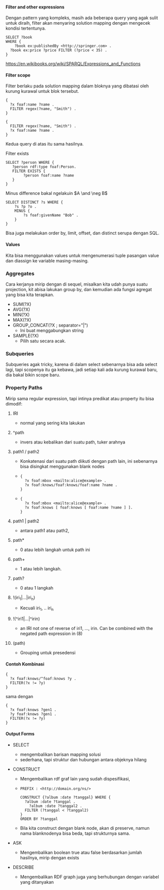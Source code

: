 #### Filter and other expressions

Dengan pattern yang kompleks, masih ada beberapa query yang agak sulit untuk diraih, filter akan menyaring solution mapping dengan mengecek kondisi tertentunya.

```SPARQL
SELECT ?book
WHERE {
	?book ex:publishedBy <http://springer.com> .
  ?book ex:price ?price FILTER (?price < 35) .
}
```

https://en.wikibooks.org/wiki/SPARQL/Expressions_and_Functions

#### Filter scope

Filter berlaku pada solution mapping dalam bloknya yang dibatasi oleh kurung kurawal untuk blok tersebut.

```sparql
{
  ?x foaf:name ?name .
  FILTER regex(?name, "Smith") .
}

{
  FILTER regex(?name, "Smith") .
  ?x foaf:name ?name .
}
```

Kedua query di atas itu sama hasilnya.

Filter exists

```sparql
SELECT ?person WHERE {
   ?person rdf:type foaf:Person.
   FILTER EXISTS {
   		?person foaf:name ?name
   }
}
```

Minus difference bakal ngelakuin $A \and \neg B$

```SPARQL
SELECT DISTINCT ?s WHERE {
	?s ?p ?o .
	MINUS {
		?s foaf:givenName "Bob" .
	}
}
```

Bisa juga melakukan order by, limit, offset, dan distinct serupa dengan SQL.

 #### Values

Kita bisa menggunakan values untuk mengenumerasi tuple pasangan value dan diassign ke variable masing-masing.

### Aggregates

Cara kerjanya mirip dengan di sequel, misalkan kita udah punya suatu projection, kit abisa lakukan group by, dan kemudian ada fungsi agregat yang bisa kita terapkan.

- SUM(?X)
- AVG(?X)
- MIN(?X)
- MAX(?X)
- GROUP_CONCAT(?X ; separator="|")
  - Ini buat menggabungkan string
- SAMPLE(?X)
  - Pilih satu secara acak.

### Subqueries

Subqueries agak tricky, karena di dalam select sebenarnya bisa ada select lagi, tapi scopenya itu ga kebawa, jadi setiap kali ada kurung kurawal baru, dia bakal bikin scope baru.

### Property Paths

Mirip sama regular expression, tapi intinya predikat atau property itu bisa dimodif:

1. IRI
   - normal yang sering kita lakukan

2. ^path
   - invers atau kebalikan dari suatu path, tuker arahnya

3. path1 / path2 

   - Konkatenasi dari suatu path diikuti dengan path lain, ini sebenarnya bisa disingkat menggunakan blank nodes

   - ```sparql
     {
       ?x foaf:mbox <mailto:alice@example> .
       ?x foaf:knows/foaf:knows/foaf:name ?name .
     }
     ```

   - ```sparql
     {
       ?x foaf:mbox <mailto:alice@example> .
       ?x foaf:knows [ foaf:knows [ foaf:name ?name ] ].
     }
     ```

4. path1 | path2
   - antara path1 atau path2, 

5. path* 
   - 0 atau lebih langkah untuk path ini

6. path+
   - 1 atau lebih langkah.

7. path?
   - 0 atau 1 langkah

8. !(iri<sub>1</sub>|...|iri<sub>n</sub>)
   - Kecuali iri<sub>1</sub>, .. iri<sub>n</sub>

9. !(^iri1|...|^irin)
   - an IRI not one of reverse of iri1, ..., irin. Can be combined with the negated
     path expression in (8)

10. (path)
    - Grouping untuk presedensi

#### Contoh Kombinasi

```sparql
{
  ?x foaf:knows/^foaf:knows ?y .
  FILTER(?x != ?y)
}
```

sama dengan

```sparql
{
  ?x foaf:knows ?gen1 .
  ?y foaf:knows ?gen1 .
  FILTER(?x != ?y)
}
```

#### Output Forms

- SELECT
  - mengembalikan barisan mapping solusi
  - sederhana, tapi struktur dan hubungan antara objeknya hilang

- CONSTRUCT

  - Mengembalikan rdf graf lain yang sudah dispesifikasi,

  - ```sparql
    PREFIX : <http://domain.org/ns/>
    
    CONSTRUCT {?album :date ?tanggal} WHERE {
      ?album :date ?tanggal .
    	?album :date ?tanggal2 .
      FILTER (?tanggal < ?tanggal2)
    }
    ORDER BY ?tanggal
    ```

  - Bila kita construct dengan blank node, akan di preserve, namun nama blanknodenya bisa beda, tapi strukturnya sama.

- ASK

  - Mengembalikan boolean true atau false berdasarkan jumlah hasilnya, mirip dengan exists

- DESCRIBE

  - Mengembalikan RDF graph juga yang berhubungan dengan variabel yang ditanyakan

